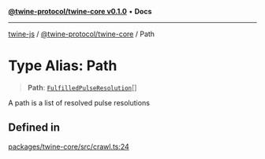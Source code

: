 [**@twine-protocol/twine-core v0.1.0**](../index.md) • **Docs**

***

[twine-js](../../../index.md) / [@twine-protocol/twine-core](../index.md) / Path

# Type Alias: Path

> **Path**: [`FulfilledPulseResolution`](FulfilledPulseResolution.md)[]

A path is a list of resolved pulse resolutions

## Defined in

[packages/twine-core/src/crawl.ts:24](https://github.com/twine-protocol/twine-js/blob/3800995f9c83f4f5711bcf3062ea754a1e4448ce/packages/twine-core/src/crawl.ts#L24)
